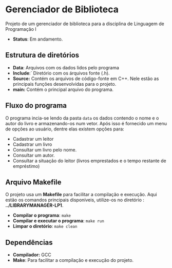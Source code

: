 # Gerenciador de Biblioteca

Projeto de um gerenciador de biblioteca para a disciplina de Linguagem de Programação I

* **Status**: Em andamento.

## Estrutura de diretórios

* **Data**: Arquivos com os dados lidos pelo programa
* **Include**:` Diretório com os árquivos fonte (.h).
* **Source:** Contém os arquivos de código-fonte em C++. Nele estão as principais funções desenvolvidas para o projeto.  
* **main:** Contém o principal arquivo do programa.

## Fluxo do programa

O programa incia-se lendo da pasta `data` os dados contendo o nome e o autor do livro e armazenando-os num vetor.
Após isso é fornecido um menu de opções ao usuário, dentre elas existem opções para:

* Cadastrar um leitor
* Cadastrar um livro
* Consultar um livro pelo nome.
* Consultar um autor.
* Consultar a situação do leitor (livros emprestados e o tempo restante de empréstimo)

## Arquivo Makefile 

O projeto usa um **Makefile** para facilitar a compilação e execução. Aqui estão os comandos principais disponíveis, utilize-os no diretório : **../LIBRARYMANAGER-LP1**.

- **Compilar o programa**:
  `make`
- **Compilar e executar o programa**:
  `make run`
- **Limpar o diretório**:
  `make clean`

## Dependências

- **Compilador:** GCC
- **Make**: Para facilitar a compilação e execução do projeto.
